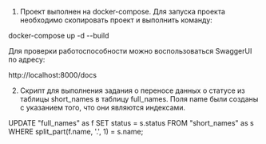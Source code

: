 1. Проект выполнен на docker-compose. Для запуска проекта необходимо скопировать проект и выполнить команду:

docker-compose up -d --build

Для проверки работоспособности можно воспользоваться SwaggerUI по адресу: 

http://localhost:8000/docs

2. Скрипт для выполнения задания о переносе данных о статусе из таблицы short_names в таблицу full_names.
Поля name были созданы с указанием того, что они являются индексами.

UPDATE "full_names" as f SET status = s.status 
FROM "short_names" as s 
WHERE split_part(f.name, '.', 1) = s.name;